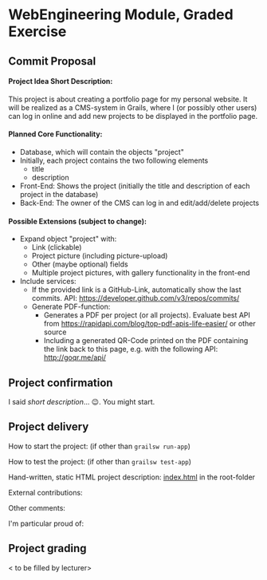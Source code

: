 # WebEngineering Module, Graded Exercise

## Commit Proposal

#### Project Idea Short Description: 

This project is about creating a portfolio page for my personal website. It will be realized as a CMS-system in Grails, where I (or possibly other users) can log in online and add new projects to be displayed in the portfolio page.

#### Planned Core Functionality:

- Database, which will contain the objects "project"
- Initially, each project contains the two following elements
  - title
  - description
- Front-End: Shows the project (initially the title and description of each project in the database)
- Back-End: The owner of the CMS can log in and edit/add/delete projects

#### Possible Extensions (subject to change):

- Expand object "project" with:
  - Link (clickable)
  - Project picture (including picture-upload)
  - Other (maybe optional) fields
  - Multiple project pictures, with gallery functionality in the front-end
- Include services:
  - If the provided link is a GitHub-Link, automatically show the last commits. API: https://developer.github.com/v3/repos/commits/
  - Generate PDF-function:
    - Generates a PDF per project (or all projects). Evaluate best API from https://rapidapi.com/blog/top-pdf-apis-life-easier/ or other source
    - Including a generated QR-Code printed on the PDF containing the link back to this page, e.g. with the following API: http://goqr.me/api/


## Project confirmation

I said _short description_... :wink:. You might start.

## Project delivery <to be filled by student>

How to start the project: (if other than `grailsw run-app`)

How to test the project:  (if other than `grailsw test-app`)

Hand-written, static HTML 
project description:      [index.html](index.html) in the root-folder

External contributions:

Other comments: 

I'm particular proud of:


## Project grading 

< to be filled by lecturer>
